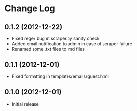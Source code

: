 Change Log
==========

0.1.2 (2012-12-22)
------------------

- Fixed regex bug in scraper.py sanity check
- Added email notification to admin in case of scraper failure
- Renamed some .txt files to .md files


0.1.1 (2012-12-01)
------------------

- Fixed formatting in templates/emails/guest.html


0.1.0 (2012-12-01)
------------------

- Initial release
